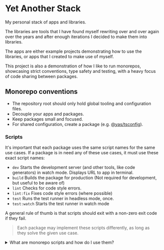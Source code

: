 # Yet Another Stack

My personal stack of apps and libraries.

The libraries are tools that I have found myself rewriting over and over again over the years
and after enough iterations I decided to make them into libraries.

The apps are either example projects demonstrating how to use the libraries,
or apps that I created to make use of myself.

This project is also a demonstration of how I like to run monorepos,
showcasing strict conventions, type safety and testing,
with a heavy focus of code sharing between packages.

## Monorepo conventions

- The repository root should only hold global tooling and configuration files.
- Decouple your apps and packages.
- Keep packages small and focused.
- For shared configuration, create a package (e.g. [@yas/tsconfig](packages/yas-tsconfig)).

### Scripts

It's important that each package uses the same script names for the same use cases. If a package is in need any of these use cases, it must use these exact script names:

- `dev` Starts the development server (and other tools, like code generators) in watch mode. Displays URL to app in terminal.
- `build` Builds the package for production (Not required for development, but useful to be aware of)
- `lint` Checks for code style errors.
- `lint:fix` Fixes code style errors (where possible)
- `test` Runs the test runner in headless mode, once.
- `test:watch` Starts the test runner in watch mode

A general rule of thumb is that scripts should exit with a non-zero exit code if they fail.

> Each package may implement these scripts differently, as long as they solve the given use case.

<details>
<summary>
What are monorepo scripts and how do I use them?
</summary>

> While we have separate folders for `apps` and `packages`,
> mentions of "package" below is referring to both.

The only difference between monorepo scripts and regular npm scripts is convention:

In the [root package.json](package.json), we define scripts just like a regular node project.
The difference is that these scripts in turn trigger a monorepo CLI (in our case [turbo](https://turbo.build/))
that run each script for all packages while automatically providing various developer experience improvements.

How you run scripts is a matter of preference. You can do any of the following:

- Run `pnpm <script>` in the root of the monorepo to run the given script for all packages.
- Run `pnpm --filter <package> <script>` in the root of the monorepo to run the given script for a specific package.
- Run `pnpm <script>` in the root of a package to run the given script for that package.

</details>
